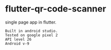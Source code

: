 # flutter-qr-code-scanner
single page app in flutter.  

    Built in android studio.  
    Tested on google pixel 2  
    API level 26  
    Android v-9
